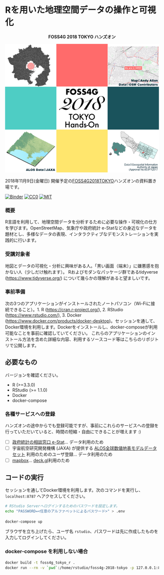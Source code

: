Rを用いた地理空間データの操作と可視化
=================

<p align="center"><b>FOSS4G 2018 TOKYO ハンズオン</b></p>

<p align="center"><img src="inst/readme-banner.png" width="580"></p>

2018年11月9日(金曜日) 開催予定の[FOSS4G2018TOKYO](https://www.osgeo.jp/events/foss4g-2018/foss4g-2018-tokyo)ハンズオンの資料置き場です。

[![Binder](http://mybinder.org/badge.svg)](https://mybinder.org/v2/gh/uribo/foss4g-2018-tokyo/master?urlpath=rstudio)
[![CC0](https://img.shields.io/badge/license_\(images\)_-CC0-green.svg)](https://creativecommons.org/publicdomain/zero/1.0/)
[![MIT](https://img.shields.io/badge/license_\(code\)_-MIT-green.svg)](https://opensource.org/licenses/MIT)

### 概要

R言語を利用して、地理空間データを分析するために必要な操作・可視化の仕方を学びます。OpenStreetMap、気象庁や政府統計 e-Statなどの身近なデータを題材とし、多様なデータの表現、インタラクティブなデモンストレーションを実践的に行います。

### 受講対象者

地図とデータの可視化・分析に興味がある人。「黒い画面（端末）」に嫌悪感を抱かない人（少しだけ触れます）。
Rおよびモダンなパッケージ群であるtidyverse (https://www.tidyverse.org/) について幾らかの理解があると望ましいです。

### 事前準備

次の3つのアプリケーションがインストールされたノートパソコン（Wi-Fiに接続できること）。1. R (https://cran.r-project.org/), 2. RStudio (https://www.rstudio.com/), 3. Docker (https://www.docker.com/products/docker-desktop)。セッションを通して、Docker環境を利用します。Dockerをインストールし、docker-composeが利用可能なことを事前に確認していてください。
これらのアプリケーションのインストール方法を含めた詳細な内容、利用するソースコード等はこちらのリポジトリで公開します。


## 必要なもの

バージョンを確認ください。

* R (>=3.3.0)
* RStudio (>= 1.1.0)
* Docker
* docker-compose

### 各種サービスへの登録

ハンズオンの途中からでも登録可能ですが、事前にこれらのサービスへの登録を行っていただいていると、時間の短縮・自由にできることが増えます :)

- [ ] [政府統計の相談窓口 e-Stat](https://www.e-stat.go.jp)... データ利用のため
- [ ] 宇宙航空研究開発機構 (JAXA) が提供する [ALOS全球数値地表モデルデータセット](https://www.eorc.jaxa.jp/ALOS/aw3d30/index_j.htm) 利用のためのユーザ登録... データ利用のため
- [ ] [mapbox](https://www.mapbox.com/)... [deck.gl](http://deck.gl/)利用のため

## コードの実行

セッションを通してDocker環境を利用します。次のコマンドを実行し、`localhost:8787` へアクセスしてください。

```bash
# RStudio Serverへログインするためのパスワードを設定します。
echo "PASSWORD=<任意のアルファベットによるパスワード>" > .env

docker-compose up
```

ブラウザを立ち上げたら、ユーザ名 `rstudio`、パスワードは先に作成したものを入力してログインしてください。

### docker-compose を利用しない場合

```bash
docker build -t foss4g_tokyo_r .
docker run --rm -v `pwd`:/home/rstudio/foss4g-2018-tokyo -p 127.0.0.1:8787:8787 -e DISABLE_AUTH=true foss4g_tokyo_r
```
